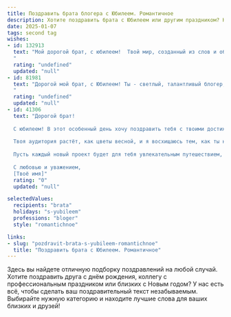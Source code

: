 ```yaml
---
title: Поздравить брата блогера с Юбилеем. Романтичное
description: Хотите поздравить брата с Юбилеем или другим праздником? Наш ИИ создаст незабываемое поздравление, а вы обязательно выделитесь среди других.  
date: 2025-01-07
tags: second tag
wishes:
- id: 132913
  text: "Мой дорогой брат, с юбилеем!  Твой мир, созданный из слов и образов, наполнен такой же яркой и нежной красотой, как и ты сам.  Пусть каждый твой пост будет шедевром, а каждое видео –  историей, трогающей сердца.  Пусть вдохновение никогда тебя не покидает, а успех будет таким же безграничным, как твоя любовь к жизни.  Я бесконечно горжусь тобой и желаю тебе океан счастья и безбрежного моря любви!
  "
  rating: "undefined"
  updated: "null"
- id: 81981
  text: "Дорогой мой брат, с Юбилеем! Ты - светлый, талантливый блогер, который вдохновляет и дарит миру красоту. Пусть твоя жизнь будет наполнена любовью, счастьем и новыми, яркими красками!
  "
  rating: "undefined"
  updated: "null"
- id: 41306
  text: "Дорогой брат!
  
  С юбилеем! В этот особенный день хочу поздравить тебя с твоими достижениями и вдохновляющим путём, который ты выбрал. Быть блогером — значит делиться своими мыслями и чувствами с миром, и ты делаешь это с такой страстью и искренностью, что каждый твой пост освещает сердца людей.
  
  Твоя аудитория растёт, как цветы весной, и я восхищаюсь тем, как ты находишь время, чтобы делиться своими историями, идеями и мечтами. Непревзойдённый стиль, неподдельная искренность и романтика твоих слов вдохновляют и радуют нас каждый день.
  
  Пусть каждый новый проект будет для тебя увлекательным путешествием, а успехи продолжают радовать. Желаю тебе бесконечного вдохновения, любви и творческих свершений. Пусть твоя жизнь будет такой же яркой и насыщенной, как самые любимые моменты, которые ты запечатлеваешь на своих страницах.
  
  С любовью и уважением,
  [Твоё имя]"
  rating: "0"
  updated: "null"

selectedValues:
  recipients: "brata"
  holidays: "s-yubileem"
  professions: "bloger"
  style: "romantichnoe"

links:
- slug: "pozdravit-brata-s-yubileem-romantichnoe"
  title: "Поздравить брата с Юбилеем. Романтичное"
---
```


Здесь вы найдете отличную подборку поздравлений на любой случай. 
Хотите поздравить друга с днём рождения, коллегу с профессиональным праздником или близких с Новым годом? У нас есть всё, чтобы сделать ваш поздравительный текст незабываемым. Выбирайте нужную категорию и находите лучшие слова для ваших близких и друзей!
